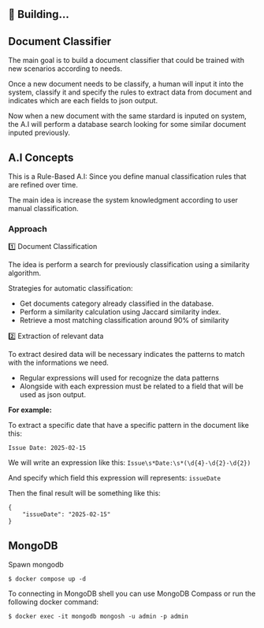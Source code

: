 ## 🚧 Building...

## Document Classifier

The main goal is to build a document classifier that could be trained with new scenarios according to needs.

Once a new document needs to be classify, a human will input it into the system, classify it and specify the rules to extract data from document and indicates which are each fields to json output.

Now when a new document with the same stardard is inputed on system, the A.I will perform a database search looking for some similar document inputed previously.


## A.I Concepts

This is a Rule-Based A.I: Since you define manual classification rules that are refined over time.

The main idea is increase the system knowledgment according to user manual classification.


### Approach

1️⃣ Document Classification

The idea is perform a search for previously classification using a similarity algorithm.

Strategies for automatic classification:
- Get documents category already classified in the database.
- Perform a similarity calculation using Jaccard similarity index.
- Retrieve a most matching classification around 90% of similarity



2️⃣ Extraction of relevant data

To extract desired data will be necessary indicates the patterns to match with the informations we need.

- Regular expressions will used for recognize the data patterns
- Alongside with each expression must be related to a field that will be used as json output.

**For example:**

To extract a specific date that have a specific pattern in the document like this:

```
Issue Date: 2025-02-15
```

We will write an expression like this: `Issue\s*Date:\s*(\d{4}-\d{2}-\d{2})`

And specify which field this expression will represents: `issueDate`

Then the final result will be something like this:

```
{
    "issueDate": "2025-02-15"
}
```


## MongoDB

Spawn mongodb

```
$ docker compose up -d
```

To connecting in MongoDB shell you can use MongoDB Compass or run the following docker command:

```
$ docker exec -it mongodb mongosh -u admin -p admin
```